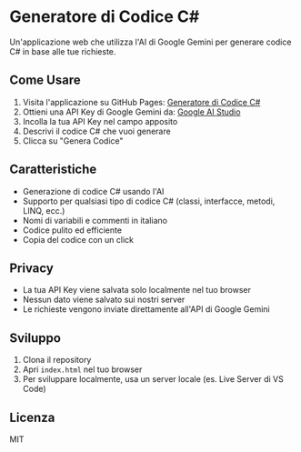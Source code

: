 # Generatore di Codice C#

Un'applicazione web che utilizza l'AI di Google Gemini per generare codice C# in base alle tue richieste.

## Come Usare

1. Visita l'applicazione su GitHub Pages: [Generatore di Codice C#](https://ytvfiuze.github.io/generatore-codice-csharp/)
2. Ottieni una API Key di Google Gemini da: [Google AI Studio](https://makersuite.google.com/app/apikey)
3. Incolla la tua API Key nel campo apposito
4. Descrivi il codice C# che vuoi generare
5. Clicca su "Genera Codice"

## Caratteristiche

- Generazione di codice C# usando l'AI
- Supporto per qualsiasi tipo di codice C# (classi, interfacce, metodi, LINQ, ecc.)
- Nomi di variabili e commenti in italiano
- Codice pulito ed efficiente
- Copia del codice con un click

## Privacy

- La tua API Key viene salvata solo localmente nel tuo browser
- Nessun dato viene salvato sui nostri server
- Le richieste vengono inviate direttamente all'API di Google Gemini

## Sviluppo

1. Clona il repository
2. Apri `index.html` nel tuo browser
3. Per sviluppare localmente, usa un server locale (es. Live Server di VS Code)

## Licenza

MIT
